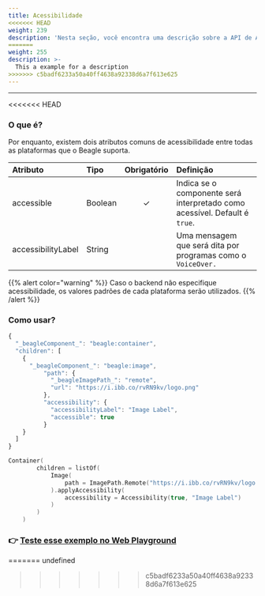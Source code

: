 ```yaml
---
title: Acessibilidade
<<<<<<< HEAD
weight: 239
description: 'Nesta seção, você encontra uma descrição sobre a API de Acessibilidade'
=======
weight: 255
description: >-
  This a example for a description
>>>>>>> c5badf6233a50a40ff4638a92338d6a7f613e625
---
```


---

<<<<<<< HEAD
### O que é?

Por enquanto, existem dois atributos comuns de acessibilidade entre todas as plataformas que o Beagle suporta.

| **Atributo** | **Tipo** | Obrigatório | **Definição** |
| :--- | :--- | :---: | :--- |
| accessible | Boolean | ✓ | Indica se o componente será interpretado como acessível. Default é `true`. |
| accessibilityLabel | String |   | Uma mensagem que será dita por programas como o `VoiceOver.` |

{{% alert color="warning" %}}
Caso o backend não especifique acessibilidade, os valores padrões de cada plataforma serão utilizados.
{{% /alert %}}

### Como usar?



```typescript
{
  "_beagleComponent_": "beagle:container",
  "children": [
    {
      "_beagleComponent_": "beagle:image",
          "path": {
            "_beagleImagePath_": "remote",
            "url": "https://i.ibb.co/rvRN9kv/logo.png"
          },
          "accessibility": {
            "accessibilityLabel": "Image Label",
            "accessible": true
          }
    }
  ]
}
```



```kotlin
Container(
        children = listOf(
            Image(
                path = ImagePath.Remote("https://i.ibb.co/rvRN9kv/logo.png")
            ).applyAccessibility(
                accessibility = Accessibility(true, "Image Label")
            )
        )
    )
```



### 👉 [Teste esse exemplo no Web Playground](https://beagle-playground.netlify.app/#/cloud/984d1316f43146f9a1341c478783d536/accessibility.json)
=======
undefined
>>>>>>> c5badf6233a50a40ff4638a92338d6a7f613e625
